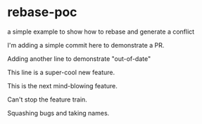 # rebase-poc

a simple example to show how to rebase and generate a conflict

I'm adding a simple commit here to demonstrate a PR.

Adding another line to demonstrate "out-of-date"

This line is a super-cool new feature.

This is the next mind-blowing feature.

Can't stop the feature train.

Squashing bugs and taking names.
